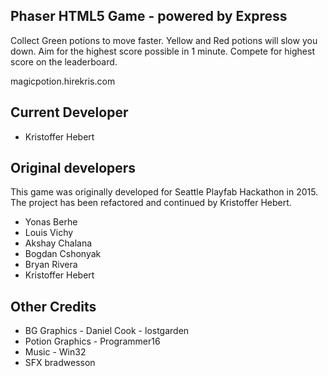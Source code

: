 ## Phaser HTML5 Game - powered by Express

Collect Green potions to move faster. Yellow and Red potions will slow you down. Aim for the highest score possible in 1 minute. Compete for highest score on the leaderboard.

magicpotion.hirekris.com

## Current Developer
- Kristoffer Hebert

## Original developers
This game was originally developed for Seattle Playfab Hackathon in 2015. The project has been refactored and continued by Kristoffer Hebert.
 
- Yonas Berhe
- Louis Vichy
- Akshay Chalana
- Bogdan Cshonyak
- Bryan Rivera
- Kristoffer Hebert

## Other Credits
- BG Graphics - Daniel Cook - lostgarden 
- Potion Graphics - Programmer16
- Music - Win32
- SFX bradwesson
